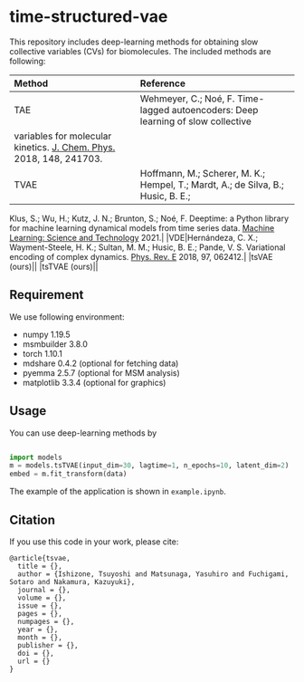 # time-structured-vae
This repository includes deep-learning methods for obtaining slow collective variables (CVs) for biomolecules.
The included methods are following:

|Method|Reference|
|:---|:---|
|TAE|Wehmeyer, C.; Noé, F. Time-lagged autoencoders: Deep learning of slow collective
variables for molecular kinetics. [J. Chem. Phys.](https://aip.scitation.org/doi/10.1063/1.5011399) 2018, 148, 241703.|
|TVAE|Hoffmann, M.; Scherer, M. K.; Hempel, T.; Mardt, A.; de Silva, B.; Husic, B. E.;
Klus, S.; Wu, H.; Kutz, J. N.; Brunton, S.; Noé, F. Deeptime: a Python library for
machine learning dynamical models from time series data. [Machine Learning: Science
and Technology](https://iopscience.iop.org/article/10.1088/2632-2153/ac3de0) 2021.|
|VDE|Hernándeza, C. X.; Wayment-Steele, H. K.; Sultan, M. M.; Husic, B. E.; Pande, V. S.
Variational encoding of complex dynamics. [Phys. Rev. E](https://journals.aps.org/pre/abstract/10.1103/PhysRevE.97.062412) 2018, 97, 062412.|
|tsVAE (ours)||
|tsTVAE (ours)||


## Requirement
We use following environment:
- numpy 1.19.5
- msmbuilder 3.8.0
- torch 1.10.1
- mdshare 0.4.2 (optional for fetching data)
- pyemma 2.5.7 (optional for MSM analysis)
- matplotlib 3.3.4 (optional for graphics)


## Usage
You can use deep-learning methods by

```python

import models
m = models.tsTVAE(input_dim=30, lagtime=1, n_epochs=10, latent_dim=2)
embed = m.fit_transform(data)
```

The example of the application is shown in `example.ipynb`.


## Citation
If you use this code in your work, please cite:

```
@article{tsvae,
  title = {},
  author = {Ishizone, Tsuyoshi and Matsunaga, Yasuhiro and Fuchigami, Sotaro and Nakamura, Kazuyuki},
  journal = {},
  volume = {},
  issue = {},
  pages = {},
  numpages = {},
  year = {},
  month = {},
  publisher = {},
  doi = {},
  url = {}
}
```